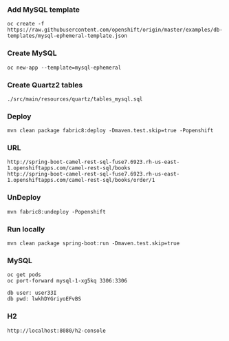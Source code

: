 ### Add MySQL template
    oc create -f https://raw.githubusercontent.com/openshift/origin/master/examples/db-templates/mysql-ephemeral-template.json
    
### Create MySQL
    oc new-app --template=mysql-ephemeral
    
### Create Quartz2 tables

    ./src/main/resources/quartz/tables_mysql.sql

### Deploy
    mvn clean package fabric8:deploy -Dmaven.test.skip=true -Popenshift

### URL
    
    http://spring-boot-camel-rest-sql-fuse7.6923.rh-us-east-1.openshiftapps.com/camel-rest-sql/books
    http://spring-boot-camel-rest-sql-fuse7.6923.rh-us-east-1.openshiftapps.com/camel-rest-sql/books/order/1
    
### UnDeploy
    mvn fabric8:undeploy -Popenshift
    
### Run locally

    mvn clean package spring-boot:run -Dmaven.test.skip=true   

### MySQL
    oc get pods
    oc port-forward mysql-1-xg5kq 3306:3306

    db user: user33I
    db pwd: lwkhDYGriyoEFvBS

### H2

    http://localhost:8080/h2-console